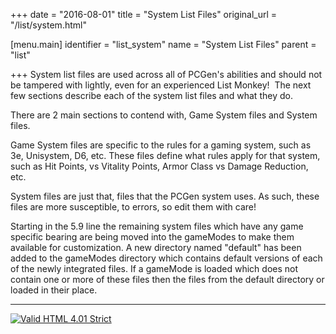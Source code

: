 +++
date = "2016-08-01"
title = "System List Files"
original_url = "/list/system.html"

[menu.main]
    identifier = "list_system"
    name = "System List Files"
    parent = "list"
    
+++
System list files are used across all of PCGen's abilities and should
not be tampered with lightly, even for an experienced List Monkey!  The
next few sections describe each of the system list files and what they
do.

There are 2 main sections to contend with, Game System files and System
files.

Game System files are specific to the rules for a gaming system, such as
3e, Unisystem, D6, etc. These files define what rules apply for that
system, such as Hit Points, vs Vitality Points, Armor Class vs Damage
Reduction, etc.

System files are just that, files that the PCGen system uses. As such,
these files are more susceptible, to errors, so edit them with care!

Starting in the 5.9 line the remaining system files which have any game
specific bearing are being moved into the gameModes to make them
available for customization. A new directory named "default" has been
added to the gameModes directory which contains default versions of each
of the newly integrated files. If a gameMode is loaded which does not
contain one or more of these files then the files from the default
directory or loaded in their place.

------------------------------------------------------------------------

[![Valid HTML 4.01
Strict](../images/system/valid-html401.png)](http://validator.w3.org/check?uri=referer)


